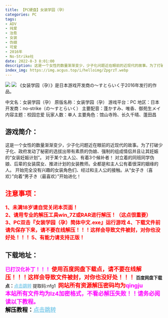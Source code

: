 ```yaml
---
title: 【PC硬盘】女装学园（孕）
categories: PC
tags:
- ADV
- 纯爱
- 治愈
- 女装
- 伪娘
- 可爱
- 2016年
- No-Strike社
date: 2022-8-3 8:01:00
description: 这是一个女性的数量渐渐变少，少子化问题近在眼前的近现代的故事。为了打破少子化、政府发动了秘密的选拔出带有素质的伪娘、强制的组成情侣并且让其妊娠的“女装妊娠计划”。对于某个主人公、有着3个候补者！对立着的同班同学伪娘、后辈的女装腐女、推进计划的女装教师。全都是和主人公有着很深的姻缘的人。开始完全没有兴趣的女装角色们、经过和主人公的接触。从“女子き（喜欢）”向着“男子き（最喜欢）”开始进化！
index_img: https://img.acgus.top/i/helloimg/ZpgrzT.webp
---
```

![](https://img.acgus.top/i/helloimg/ZpgrzT.webp)
![](https://img.acgus.top/i/helloimg/Zpgkir.webp)
《女装学园（孕）》是日本游戏开发商の～すとらいく于2016年发行的作品。

中文名：女装学园（孕）
原版名称：女装学园（孕）
游戏平台：PC
地区：日本
开发商：no-strike（の～すとらいく）
主要配音：蓬かすみ、唯香、御苑生メイ
内容主题：校园恋爱
玩家人数：单人
主要角色：馆山寺玲、长久千晴、蓬田昌

## 游戏简介：
这是一个女性的数量渐渐变少，少子化问题近在眼前的近现代的故事。为了打破少子化、政府发动了秘密的选拔出带有素质的伪娘、强制的组成情侣并且让其妊娠的“女装妊娠计划”。
对于某个主人公、有着3个候补者！
对立着的同班同学伪娘、后辈的女装腐女、推进计划的女装教师。全都是和主人公有着很深的姻缘的人。
开始完全没有兴趣的女装角色们、经过和主人公的接触。从“女子き（喜欢）”向着“男子き（最喜欢）”开始进化！









## <font color=#FF0000 >注意事项：</font>
<font color=#FF0000 size=3><b>1、未满18岁请自觉关闭本页面！  
2、请用专业的解压工具win_7Z或RAR进行解压！（这点很重要）           
3、PC双击『女装学园（孕）简体中文.exe』运行游戏
4、下载文件前请先保存下来，请不要在线解压！！！这样会导致文件被封，对你也没好处！！！
5、有能力请支持正版！</b></font>

## 下载地址：
<font color=#FF00FF size=3>**已打汉化补丁！！！**</font>
<font color=#FF0000 size=4>**使用百度网盘下载点，请不要在线解压！！！这样会导致文件被封，对你也没好处！！！**</font>
<b>百度网盘下载点：</b><a href="https://pan.baidu.com/s/1WWjMPB2yjQjcUb8oZSVs0g?pwd=nfg1" style="color: #87CEEB;"><b>点击跳转</b></a> 提取码:nfg1
<a style="padding: 0" href="https://post.qingju.org/AD/"><img style="max-width:100%" src="https://img.acgus.top/i/2024/07/478f689b8021d8d499ab43d21acf137a.gif" alt=""></a>
<b><font color=#FF0000 size=4>网站所有资源解压密码均为</b></font><b><font color=#FF00FF size=4>qingju</font><font color=#FF0000 ></font></b><br><b><font color=#FF00FF size=4>本站所有文件均为lz4加密格式，不看必解压失败！！请务必阅读以下教程。</b></font><br><b><font color=#000 size=4>解压教程：</b><a href="https://post.qingju.org/tutorial/000/" style="color: #87CEEB;"><b>点击跳转</b></a>